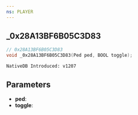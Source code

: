 ```yaml
---
ns: PLAYER
---
```

## _0x28A13BF6B05C3D83

```c
// 0x28A13BF6B05C3D83
void _0x28A13BF6B05C3D83(Ped ped, BOOL toggle);
```

```
NativeDB Introduced: v1207
```

## Parameters
* **ped**:
* **toggle**:
